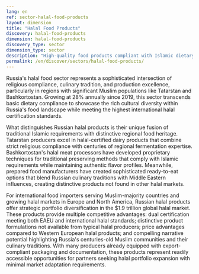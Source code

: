 ```yaml
---
lang: en
ref: sector-halal-food-products
layout: dimension
title: "Halal Food Products"
discovery: halal-food-products
dimension: halal-food-products
discovery_type: sector
dimension_type: sector
description: "High-quality food products compliant with Islamic dietary laws, produced in regions with significant Muslim populations like Tatarstan and Bashkortostan."
permalink: /en/discover/sectors/halal-food-products/
---
```


Russia's halal food sector represents a sophisticated intersection of religious compliance, culinary tradition, and production excellence, particularly in regions with significant Muslim populations like Tatarstan and Bashkortostan. Growing at 28% annually since 2019, this sector transcends basic dietary compliance to showcase the rich cultural diversity within Russia's food landscape while meeting the highest international halal certification standards.

What distinguishes Russian halal products is their unique fusion of traditional Islamic requirements with distinctive regional food heritage. Tatarstan producers excel in halal-certified dairy products that combine strict religious compliance with centuries of regional fermentation expertise. Bashkortostan's halal meat processors have developed proprietary techniques for traditional preserving methods that comply with Islamic requirements while maintaining authentic flavor profiles. Meanwhile, prepared food manufacturers have created sophisticated ready-to-eat options that blend Russian culinary traditions with Middle Eastern influences, creating distinctive products not found in other halal markets.

For international food importers serving Muslim-majority countries and growing halal markets in Europe and North America, Russian halal products offer strategic portfolio diversification in the $1.9 trillion global halal market. These products provide multiple competitive advantages: dual certification meeting both EAEU and international halal standards; distinctive product formulations not available from typical halal producers; price advantages compared to Western European halal products; and compelling narrative potential highlighting Russia's centuries-old Muslim communities and their culinary traditions. With many producers already equipped with export-compliant packaging and documentation, these products represent readily accessible opportunities for partners seeking halal portfolio expansion with minimal market adaptation requirements.
